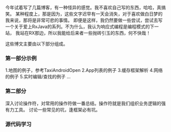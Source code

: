 
今年试着写了几篇博客，有一种怪异的感觉。我不喜欢自己写的东西，哈哈，真搞笑。
某种程度上，那是因为，这些文字迟早有一天会消失，对于喜欢做白日梦的我来说，那将是非常可悲的事情。
即便是这样，我仍然要做一些尝试，尝试去写一个关于爱上RxJava的系列。不为什么，我认为响应式编程是编程模式的下一站，
我站在RX那边，所以我能给后来者一些抛砖引玉的东西，何不快哉！

这些博文主要由以下部分组成。

### 第一部分示例
1.地图的例子，参考TaxiAndroidOpen
2.App列表的例子
3.缓存框架解析
4.网络的例子
5.实时编辑/查找的例子
...

### 第二部分
深入讨论操作符，对常用的操作符做一番总结。操作符就是我们组织业务逻辑的强有力工具。
讨论一些常见的坑，逢框架必有坑。

### 源代码学习